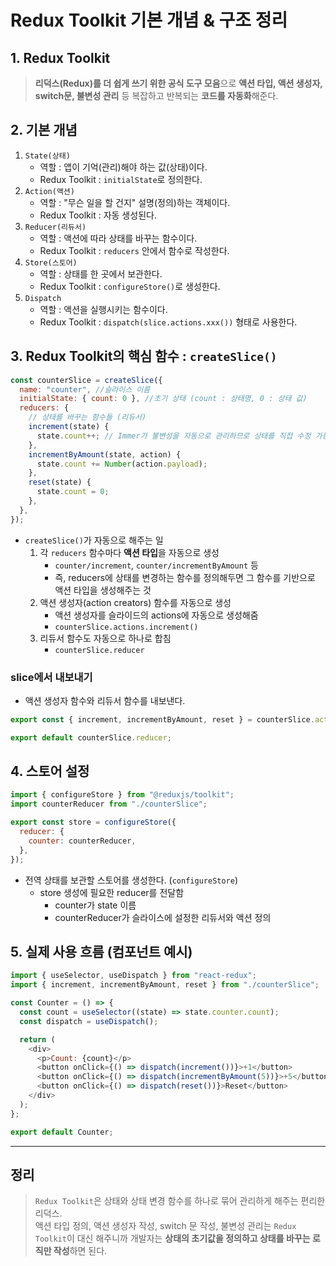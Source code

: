# Redux Toolkit 기본 개념 & 구조 정리

## 1. Redux Toolkit

> **리덕스(Redux)를 더 쉽게 쓰기 위한 공식 도구 모음**으로 **액션 타입, 액션 생성자, switch문, 불변성 관리** 등 복잡하고 반복되는 **코드를 자동화**해준다.

## 2. 기본 개념

1. `State(상태)`
   - 역할 : 앱이 기억(관리)해야 하는 값(상태)이다.
   - Redux Toolkit : `initialState`로 정의한다.
2. `Action(액션)`
   - 역할 : "무슨 일을 할 건지" 설명(정의)하는 객체이다.
   - Redux Toolkit : 자동 생성된다.
3. `Reducer(리듀서)`
   - 역할 : 액션에 따라 상태를 바꾸는 함수이다.
   - Redux Toolkit : `reducers` 안에서 함수로 작성한다.
4. `Store(스토어)`
   - 역할 : 상태를 한 곳에서 보관한다.
   - Redux Toolkit : `configureStore()`로 생성한다.
5. `Dispatch`
   - 역할 : 액션을 실행시키는 함수이다.
   - Redux Toolkit : `dispatch(slice.actions.xxx())` 형태로 사용한다.

## 3. Redux Toolkit의 핵심 함수 : `createSlice()`

```javascript
const counterSlice = createSlice({
  name: "counter", //슬라이스 이름
  initialState: { count: 0 }, //초기 상태 (count : 상태명, 0 : 상태 값)
  reducers: {
    // 상태를 바꾸는 함수들 (리듀서)
    increment(state) {
      state.count++; // Immer가 불변성을 자동으로 관리하므로 상태를 직접 수정 가능
    },
    incrementByAmount(state, action) {
      state.count += Number(action.payload);
    },
    reset(state) {
      state.count = 0;
    },
  },
});
```

- `createSlice()`가 자동으로 해주는 일
  1.  각 `reducers` 함수마다 **액션 타입**을 자동으로 생성
      - `counter/increment`, `counter/incrementByAmount` 등
      - 즉, reducers에 상태를 변경하는 함수를 정의해두면 그 함수를 기반으로 액션 타입을 생성해주는 것
  2.  액션 생성자(action creators) 함수를 자동으로 생성
      - 액션 생성자를 슬라이드의 actions에 자동으로 생성해줌
      - `counterSlice.actions.increment()`
  3.  리듀서 함수도 자동으로 하나로 합침
      - `counterSlice.reducer`

### slice에서 내보내기

- 액션 생성자 함수와 리듀서 함수를 내보낸다.

```javascript
export const { increment, incrementByAmount, reset } = counterSlice.actions;

export default counterSlice.reducer;
```

## 4. 스토어 설정

```javascript
import { configureStore } from "@reduxjs/toolkit";
import counterReducer from "./counterSlice";

export const store = configureStore({
  reducer: {
    counter: counterReducer,
  },
});
```

- 전역 상태를 보관할 스토어를 생성한다. (`configureStore`)
  - store 생성에 필요한 reducer를 전달함
    - counter가 state 이름
    - counterReducer가 슬라이스에 설정한 리듀서와 액션 정의

## 5. 실제 사용 흐름 (컴포넌트 예시)

```javascript
import { useSelector, useDispatch } from "react-redux";
import { increment, incrementByAmount, reset } from "./counterSlice";

const Counter = () => {
  const count = useSelector((state) => state.counter.count);
  const dispatch = useDispatch();

  return (
    <div>
      <p>Count: {count}</p>
      <button onClick={() => dispatch(increment())}>+1</button>
      <button onClick={() => dispatch(incrementByAmount(5))}>+5</button>
      <button onClick={() => dispatch(reset())}>Reset</button>
    </div>
  );
};

export default Counter;
```

---

## 정리

> `Redux Toolkit`은 상태와 상태 변경 함수를 하나로 묶어 관리하게 해주는 편리한 리덕스.  
> 액션 타입 정의, 액션 생성자 작성, switch 문 작성, 불변성 관리는 `Redux Toolkit`이 대신 해주니까 개발자는 **상태의 초기값을 정의하고 상태를 바꾸는 로직만 작성**하면 된다.
